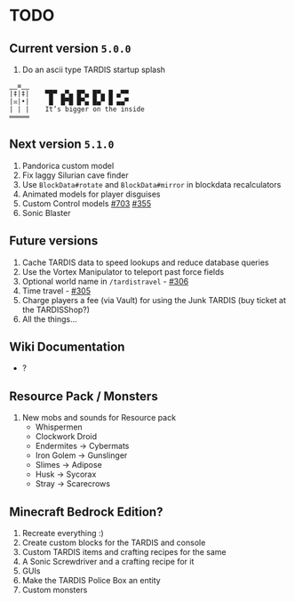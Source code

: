 # TODO

## Current version `5.0.0`

1. Do an ascii type TARDIS startup splash

```
‗‗≡‗‗
|‡|‡|    ▀█▀ ▄▀▄ █▀▄ █▀▄ █ ▄▀▀
|☒|•|     █  █▀█ █▀▄ █▄▀ █ ▄▄▀
| | |    It’s bigger on the inside
═════
```

## Next version `5.1.0`

1. Pandorica custom model
2. Fix laggy Silurian cave finder
3. Use `BlockData#rotate` and `BlockData#mirror` in blockdata recalculators
4. Animated models for player disguises
5. Custom Control models [#703](https://github.com/eccentricdevotion/TARDIS/issues/703)
   [#355](https://github.com/eccentricdevotion/TARDIS/issues/355)
6. Sonic Blaster

## Future versions

1. Cache TARDIS data to speed lookups and reduce database queries
2. Use the Vortex Manipulator to teleport past force fields
3. Optional world name in `/tardistravel` - [#306](https://github.com/eccentricdevotion/TARDIS/issues/306)
4. Time travel - [#305](https://github.com/eccentricdevotion/TARDIS/issues/305)
5. Charge players a fee (via Vault) for using the Junk TARDIS (buy ticket at the TARDISShop?)
6. All the things...

## Wiki Documentation

* ?

## Resource Pack / Monsters

1. New mobs and sounds for Resource pack
    * Whispermen
    * Clockwork Droid
    * Endermites -> Cybermats
    * Iron Golem -> Gunslinger
    * Slimes -> Adipose
    * Husk -> Sycorax
    * Stray -> Scarecrows

## Minecraft Bedrock Edition?

1. Recreate everything :)
2. Create custom blocks for the TARDIS and console
3. Custom TARDIS items and crafting recipes for the same
4. A Sonic Screwdriver and a crafting recipe for it
5. GUIs
6. Make the TARDIS Police Box an entity
7. Custom monsters
